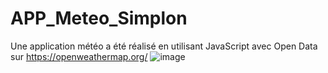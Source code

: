 # APP_Meteo_Simplon
Une application météo a été réalisé en utilisant JavaScript avec Open Data sur https://openweathermap.org/
![image](https://github.com/nguyenle2018/APP_Meteo_Simplon/assets/102188209/cdac054f-c1c1-49cd-a47f-ed53fcf15552)
